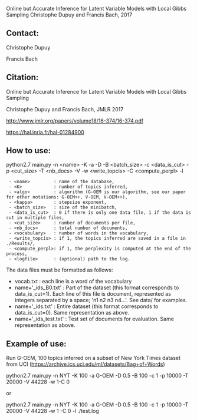Online but Accurate Inference for Latent Variable Models with Local Gibbs Sampling
Christophe Dupuy and Francis Bach, 2017

Contact:
--------
Christophe Dupuy

Francis Bach

Citation:
---------
Online but Accurate Inference for Latent Variable Models with Local Gibbs Sampling

Christophe Dupuy and Francis Bach, JMLR 2017

http://www.jmlr.org/papers/volume18/16-374/16-374.pdf

https://hal.inria.fr/hal-01284900



How to use:
-----------

python2.7 main.py -n \<name\> -K <K> -a <algo> -D <kappa> -B <batch_size> -c <data_is_cut> -p
<cut_size> -T <nb_docs> -V <vocabulary> -w <write_topcis> -C <compute_perpl> -l <logfile>

     - <name>         : name of the database,
     - <K>            : number of topics inferred,
     - <algo>         : algorithm (G-OEM is our algorithm, see our paper for other notations: G-OEM++, V-OEM, V-OEM++),
     - <kappa>        : stepsize exponent,
     - <batch_size>   : size of the minibatch,
     - <data_is_cut>  : 0 if there is only one data file, 1 if the data is cut in multiple files,
     - <cut_size>     : number of documents per file,
     - <nb_docs>      : total number of documents,
     - <vocabulary>   : number of words in the vocabulary,
     - <write_topcis> : if 1, the topics inferred are saved in a file in ./Results/,
     - <compute_perpl>: if 1, the perplexity is computed at the end of the process,
     - <logfile>      : (optional) path to the log.


The data files must be formatted as follows:
   - vocab.txt            : each line is a word of the vocabulary
   - name+'_ids_B0.txt'   : Part of the dataset (this format corresponds to data_is_cut=1). Each line of this file is document, represented as integers separated by a space; 'n1 n2 n3 n4...'. See data/ for examples.
   - name+'_ids.txt'      : Entire dataset (this format corresponds to data_is_cut=0). Same representation as above.
   - name+'_ids_test.txt' : Test set of documents for evaluation. Same representation as above.



Example of use:
---------------
Run G-OEM, 100 topics inferred on a subset of New York Times dataset from UCI (https://archive.ics.uci.edu/ml/datasets/Bag+of+Words)

python2.7 main.py -n NYT -K 100 -a G-OEM -D 0.5 -B 100 -c 1 -p 10000 -T 20000 -V 44228 -w 1-C 0

or 

python2.7 main.py -n NYT -K 100 -a G-OEM -D 0.5 -B 100 -c 1 -p 10000 -T 20000 -V 44228 -w 1 -C 0 -l ./test.log

